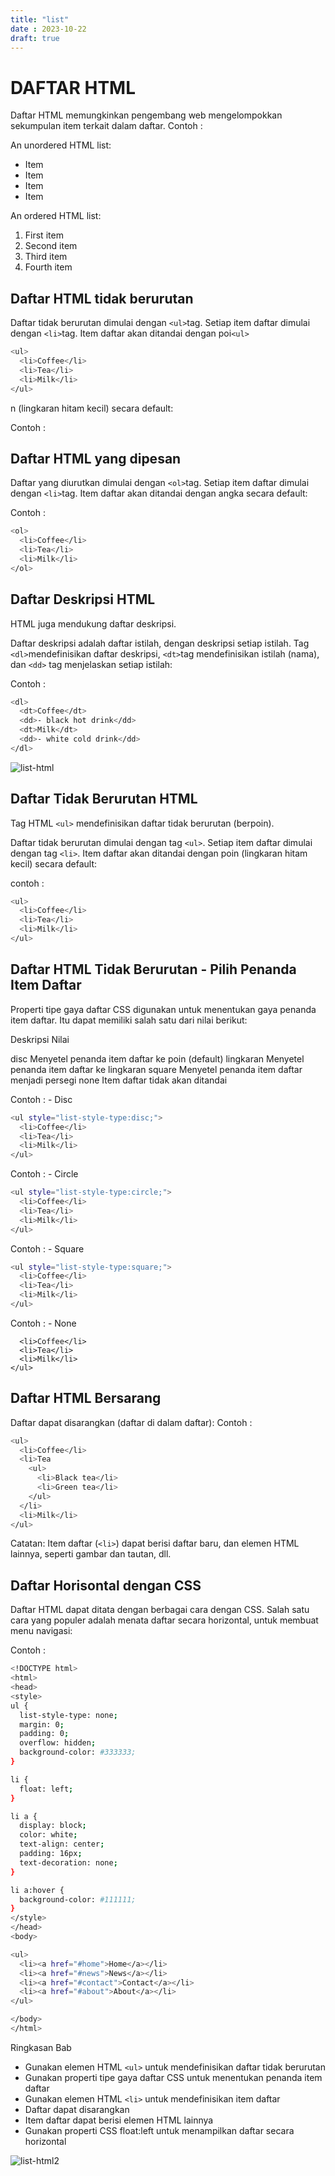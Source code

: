 ```yaml
---
title: "list"
date : 2023-10-22
draft: true
---
```

# DAFTAR HTML

Daftar HTML memungkinkan pengembang web mengelompokkan sekumpulan item terkait dalam daftar.
Contoh : 

An unordered HTML list:

- Item
- Item
- Item
- Item

An ordered HTML list:

1. First item
2. Second item
3. Third item
4. Fourth item

## Daftar HTML tidak berurutan

Daftar tidak berurutan dimulai dengan `<ul>`tag. Setiap item daftar dimulai dengan `<li>`tag.
Item daftar akan ditandai dengan poi`<ul>`


```sh
<ul>
  <li>Coffee</li>
  <li>Tea</li>
  <li>Milk</li>
</ul>
```

n (lingkaran hitam kecil) secara default:

Contoh :

## Daftar HTML yang dipesan

Daftar yang diurutkan dimulai dengan `<ol>`tag. Setiap item daftar dimulai dengan `<li>`tag.
Item daftar akan ditandai dengan angka secara default:

Contoh : 

```sh
<ol>
  <li>Coffee</li>
  <li>Tea</li>
  <li>Milk</li>
</ol>
```
## Daftar Deskripsi HTML

HTML juga mendukung daftar deskripsi.

Daftar deskripsi adalah daftar istilah, dengan deskripsi setiap istilah.
Tag `<dl>`mendefinisikan daftar deskripsi, `<dt>`tag mendefinisikan istilah (nama), dan `<dd>` tag menjelaskan setiap istilah:

Contoh : 

```sh
<dl>
  <dt>Coffee</dt>
  <dd>- black hot drink</dd>
  <dt>Milk</dt>
  <dd>- white cold drink</dd>
</dl>
```
![list-html](https://github.com/uin-unit/docs-html/blob/main/images/list-html.png)

## Daftar Tidak Berurutan HTML

Tag HTML `<ul>` mendefinisikan daftar tidak berurutan (berpoin).

Daftar tidak berurutan dimulai dengan tag `<ul>`. Setiap item daftar dimulai dengan tag `<li>`.
Item daftar akan ditandai dengan poin (lingkaran hitam kecil) secara default:

contoh :

```sh
<ul>
  <li>Coffee</li>
  <li>Tea</li>
  <li>Milk</li>
</ul>
```
## Daftar HTML Tidak Berurutan - Pilih Penanda Item Daftar

Properti tipe gaya daftar CSS digunakan untuk menentukan gaya penanda item daftar. Itu dapat memiliki salah satu dari nilai berikut:

Deskripsi Nilai

disc Menyetel penanda item daftar ke poin (default)
lingkaran Menyetel penanda item daftar ke lingkaran
square Menyetel penanda item daftar menjadi persegi
none Item daftar tidak akan ditandai

Contoh :  - Disc

```sh
<ul style="list-style-type:disc;">
  <li>Coffee</li>
  <li>Tea</li>
  <li>Milk</li>
</ul>
```
Contoh :  - Circle
```sh
<ul style="list-style-type:circle;">
  <li>Coffee</li>
  <li>Tea</li>
  <li>Milk</li>
</ul>
```
Contoh :  - Square
```sh
<ul style="list-style-type:square;">
  <li>Coffee</li>
  <li>Tea</li>
  <li>Milk</li>
</ul>
```
Contoh :  - None
```sh<ul style="list-style-type:none;">
  <li>Coffee</li>
  <li>Tea</li>
  <li>Milk</li>
</ul>
```

## Daftar HTML Bersarang

Daftar dapat disarangkan (daftar di dalam daftar):
Contoh : 
```sh
<ul>
  <li>Coffee</li>
  <li>Tea
    <ul>
      <li>Black tea</li>
      <li>Green tea</li>
    </ul>
  </li>
  <li>Milk</li>
</ul>
```
Catatan: Item daftar (`<li>`) dapat berisi daftar baru, dan elemen HTML lainnya, seperti gambar dan tautan, dll.

## Daftar Horisontal dengan CSS

Daftar HTML dapat ditata dengan berbagai cara dengan CSS.
Salah satu cara yang populer adalah menata daftar secara horizontal, untuk membuat menu navigasi:

Contoh : 
```sh
<!DOCTYPE html>
<html>
<head>
<style>
ul {
  list-style-type: none;
  margin: 0;
  padding: 0;
  overflow: hidden;
  background-color: #333333;
}

li {
  float: left;
}

li a {
  display: block;
  color: white;
  text-align: center;
  padding: 16px;
  text-decoration: none;
}

li a:hover {
  background-color: #111111;
}
</style>
</head>
<body>

<ul>
  <li><a href="#home">Home</a></li>
  <li><a href="#news">News</a></li>
  <li><a href="#contact">Contact</a></li>
  <li><a href="#about">About</a></li>
</ul>

</body>
</html>
```
Ringkasan Bab

- Gunakan elemen HTML `<ul>` untuk mendefinisikan daftar tidak berurutan
- Gunakan properti tipe gaya daftar CSS untuk menentukan penanda item daftar
- Gunakan elemen HTML `<li>` untuk mendefinisikan item daftar
- Daftar dapat disarangkan
- Item daftar dapat berisi elemen HTML lainnya
- Gunakan properti CSS float:left untuk menampilkan daftar secara horizontal

![list-html2](https://github.com/uin-unit/docs-html/blob/main/images/list-html2.png)
